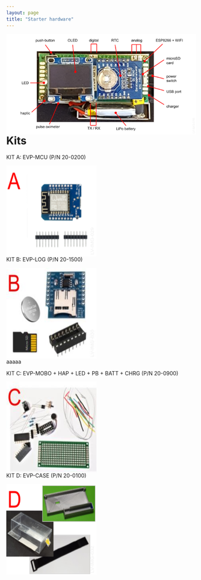 ```yaml
---
layout: page
title: "Starter hardware"
---
```


<div>

<p><img style="float: left; margin-right: 500px;" src="/photos/LV-IMG-016 20-0000 Elvee Pulse v5 - Caracteristicas.png"></p>
<br/><br/>

</div>

----
<div>
<h1>Kits</h1>


<p>KIT A: EVP-MCU (P/N 20-0200)</p>
<img style="float: left; margin-right: 500px;" src="/photos/LV-IMG-029-v2 20-0200 kit A parts.png" height = 240px width = 240px>
<br/><br/>


<p>KIT B: EVP-LOG (P/N 20-1500)</p>
<img style="float: left; margin-right: 500px;" src="/photos/LV-IMG-030 20-1500 kit B parts.jpg" height = 240px width = 240px>
<br/><br/>
aaaaa 


<p>KIT C: EVP-MOBO + HAP + LED + PB + BATT + CHRG (P/N 20-0900)</p>
<img style="float: left; margin-right: 500px;" src="/photos/LV-IMG-031 20-0900 kit C parts.jpg" height = 240px width = 240px>
<br/><br/>


<p>KIT D: EVP-CASE (P/N 20-0100)</p>
<img style="float: left; margin-right: 500px;" src="/photos/LV-IMG-032-v1 20-0100 kit D parts.png" height = 240px width = 240px>
<br/><br/>
</div>
